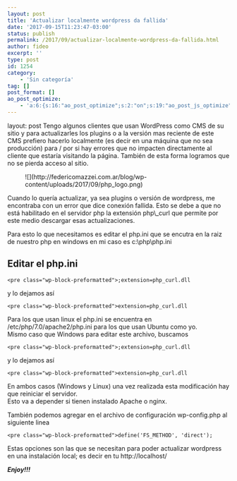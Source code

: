 ```yaml
---
layout: post
title: 'Actualizar localmente wordpress da fallida'
date: '2017-09-15T11:23:47-03:00'
status: publish
permalink: /2017/09/actualizar-localmente-wordpress-da-fallida.html
author: fideo
excerpt: ''
type: post
id: 1254
category:
    - 'Sin categoría'
tag: []
post_format: []
ao_post_optimize:
    - 'a:6:{s:16:"ao_post_optimize";s:2:"on";s:19:"ao_post_js_optimize";s:2:"on";s:20:"ao_post_css_optimize";s:2:"on";s:12:"ao_post_ccss";s:2:"on";s:16:"ao_post_lazyload";s:2:"on";s:15:"ao_post_preload";s:0:"";}'
---
```

layout: post
Tengo algunos clientes que usan WordPress como CMS de su sitio y para actualizarles los plugins o a la versión mas reciente de este CMS prefiero hacerlo localmente (es decir en una máquina que no sea producción) para / por si hay errores que no impacten directamente al cliente que estaría visitando la página. También de esta forma logramos que no se pierda acceso al sitio.

<div class="wp-block-image"><figure class="alignleft">![](http://federicomazzei.com.ar/blog/wp-content/uploads/2017/09/php_logo.png)</figure></div>Cuando lo quería actualizar, ya sea plugins o versión de wordpress, me encontraba con un error que dice conexión fallida. Esto se debe a que no está habilitado en el servidor php la extensión php\_curl que permite por este medio descargar esas actualizaciones.

Para esto lo que necesitamos es editar el php.ini que se encutra en la raiz de nuestro php en windows en mi caso es c:\\php\\php.ini

Editar el php.ini
-----------------

```
<pre class="wp-block-preformatted">;extension=php_curl.dll
```

y lo dejamos así

```
<pre class="wp-block-preformatted">extension=php_curl.dll
```

Para los que usan linux el php.ini se encuentra en /etc/php/7.0/apache2/php.ini para los que usan Ubuntu como yo.  
Mismo caso que Windows para editar este archivo, buscamos

```
<pre class="wp-block-preformatted">;extension=php_curl.dll
```

y lo dejamos así

```
<pre class="wp-block-preformatted">extension=php_curl.dll
```

En ambos casos (Windows y Linux) una vez realizada esta modificación hay que reiniciar el servidor.  
Esto va a depender si tienen instalado Apache o nginx.

También podemos agregar en el archivo de configuración wp-config.php al siguiente linea

```
<pre class="wp-block-preformatted">define('FS_METHOD', 'direct');
```

Estas opciones son las que se necesitan para poder actualizar wordpress en una instalación local; es decir en tu http://localhost/

***Enjoy!!!***